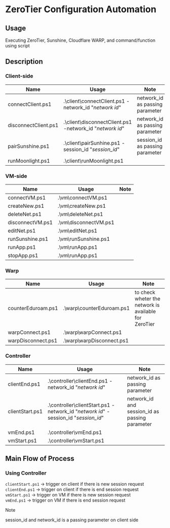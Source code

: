 # ZeroTier Configuration Automation

## Usage
Executing ZeroTier, Sunshine, Cloudflare WARP, and command/function using script

## Description

### Client-side

| Name | Usage | Note |
|----------|----------|----------|
| connectClient.ps1   | .\client\connectClient.ps1 -network_id "_network id_" | network_id as passing parameter  |
| disconnectClient.ps1    | .\client\disconnectClient.ps1 -network_id "_network id_"  | network_id as passing parameter   |
| pairSunshine.ps1   | .\client\pairSunhine.ps1 -session_id "_session_id_"   | session_id as passing parameter |
| runMoonlight.ps1  | .\client\runMoonlight.ps1   |    |

### VM-side

| Name | Usage | Note |
|----------|----------|----------|
| connectVM.ps1  |.\vm\connectVM.ps1 |    |
| createNew.ps1   | .\vm\createNew.ps1  |    |
| deleteNet.ps1   | .\vm\deleteNet.ps1  |  |
| disconnectVM.ps1   | .\vm\disconnectVM.ps1  |    |
| editNet.ps1   | .\vm\editNet.ps1  |  |
| runSunshine.ps1   | .\vm\runSunshine.ps1    |    |
| runApp.ps1   | .\vm\runApp.ps1  |  |
| stopApp.ps1   | .\vm\runApp.ps1   |   |

### Warp

| Name | Usage | Note |
|----------|----------|----------|
| counterEduroam.ps1   | .\warp\counterEduroam.ps1 | to check wheter the network is available for ZeroTier  |
| warpConnect.ps1    | .\warp\warpConnect.ps1  |    |
| warpDisconnect.ps1   | .\warp\warpDisconnect.ps1 |  |

### Controller

| Name | Usage | Note |
|----------|----------|----------|
| clientEnd.ps1   |.\controller\clientEnd.ps1 -network_id "_network id_"  | network_id as passing parameter  |
| clientStart.ps1    | .\controller\clientStart.ps1 -network_id "_network id_" -session_id "_session_id_"   | network_id and session_id as passing parameter   |
| vmEnd.ps1   | .\controller\vmEnd.ps1  |  |
| vmStart.ps1  | .\controller\vmStart.ps1  |    |

## Main Flow of Process

### Using Controller
`clientStart.ps1`  → trigger on client if there is new session request <br />
`clientEnd.ps1`    → trigger on client if there is end session request <br />
`vmStart.ps1`      → trigger on VM if there is new session request <br />
`vmEnd.ps1`        → trigger on VM if there is end session request <br />

>[!NOTE]
> session_id and network_id is a passing parameter on client side<br />
